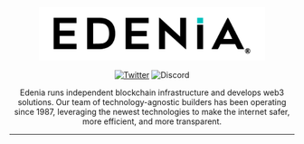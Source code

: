 <span align="center">

<a href="https://edenia.com"><img width="400" alt="image" src="https://raw.githubusercontent.com/edenia/.github/master/.github/workflows/images/edenia-logo.png"></img></a>

[![Twitter](https://img.shields.io/twitter/follow/EdeniaWeb3?style=for-the-badge)](https://twitter.com/EdeniaWeb3)
![Discord](https://img.shields.io/discord/946500573677625344?color=black&label=discord&logo=discord&logoColor=white&style=for-the-badge)

Edenia runs independent blockchain infrastructure and develops web3 solutions. Our team of technology-agnostic builders has been operating since 1987, leveraging the newest technologies to make the internet safer, more efficient, and more transparent.

---

<!-- ![Metrics](/profile/metrics.svg) -->

</span>
